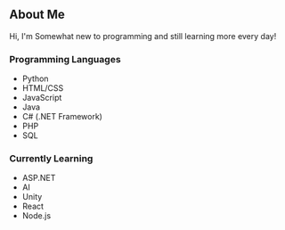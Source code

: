 ## About Me
Hi, I'm Somewhat new to programming and still learning more every day!

### Programming Languages
- Python
- HTML/CSS
- JavaScript
- Java
- C# (.NET Framework)
- PHP
- SQL

### Currently Learning
- ASP.NET
- AI
- Unity
- React
- Node.js




